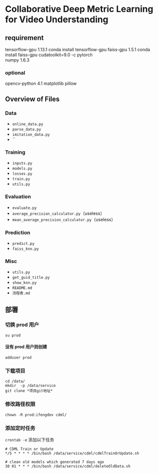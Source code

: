 # Collaborative Deep Metric Learning for Video Understanding

## requirement

tensorflow-gpu    1.13.1  conda install tensorflow-gpu
faiss-gpu         1.5.1   conda install faiss-gpu cudatoolkit=9.0 -c pytorch  
  numpy           1.6.3

### optional

opencv-python     4.1
matplotlib
pillow
  
## Overview of Files

### Data

* `online_data.py`
* `parse_data.py`
* `imitation_data.py`
* ``

### Training

* `inputs.py`
* `models.py`
* `losses.py`
* `train.py`
* `utils.py`

### Evaluation

* `evaluate.py`
* `average_precision_calculator.py`（useless）
* `mean_average_precision_calculator.py`（useless）

### Prediction

* `predict.py`
* `faiss_knn.py`

### Misc

* `utils.py`
* `get_guid_title.py`
* `show_knn.py`
* `README.md`
* `流程表.md`

## 部署

### 切换 prod 用户

`su prod`

#### 没有 prod 用户则创建

`adduser prod`

### 下载项目

`cd /data/`  
`mkdir  -p /data/service`  
`git clone *项目git地址*`

### 修改路径权限

`chown -R prod:ifengdev cdml/`

### 添加定时任务

`crontab -e`  添加以下任务
```
# CDML Train or Update
*/5 * * * * /bin/bash /data/service/cdml/cdmlTrainOrUpdate.sh

# clean old models which generated 7 days ago
30 01 * * * /bin/bash /data/service/cdml/deleteOldData.sh
```
